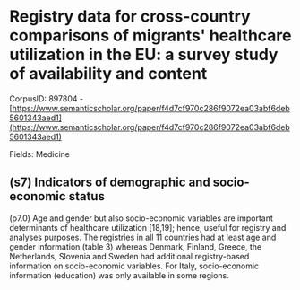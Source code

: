 # Registry data for cross-country comparisons of migrants' healthcare utilization in the EU: a survey study of availability and content

CorpusID: 897804 - [https://www.semanticscholar.org/paper/f4d7cf970c286f9072ea03abf6deb5601343aed1](https://www.semanticscholar.org/paper/f4d7cf970c286f9072ea03abf6deb5601343aed1)

Fields: Medicine

## (s7) Indicators of demographic and socio-economic status
(p7.0) Age and gender but also socio-economic variables are important determinants of healthcare utilization [18,19]; hence, useful for registry and analyses purposes. The registries in all 11 countries had at least age and gender information (table 3) whereas Denmark, Finland, Greece, the Netherlands, Slovenia and Sweden had additional registry-based information on socio-economic variables. For Italy, socio-economic information (education) was only available in some regions.
